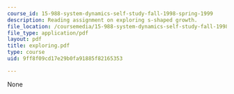 ```yaml
---
course_id: 15-988-system-dynamics-self-study-fall-1998-spring-1999
description: Reading assignment on exploring s-shaped growth.
file_location: /coursemedia/15-988-system-dynamics-self-study-fall-1998-spring-1999/9ff8f09cd17e29b0fa91885f82165353_exploring.pdf
file_type: application/pdf
layout: pdf
title: exploring.pdf
type: course
uid: 9ff8f09cd17e29b0fa91885f82165353

---
```

None